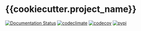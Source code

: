 # {{cookiecutter.project_name}}

[![Documentation Status](https://readthedocs.org/projects/{{cookiecutter.project_name}}/badge/?version=latest)](https://{{cookiecutter.project_name}}.readthedocs.io/en/latest)
[![codeclimate](https://img.shields.io/codeclimate/maintainability/{{cookiecutter.github_user}}/{{cookiecutter.project_name}}.svg)](https://codeclimate.com/github/{{cookiecutter.github_user}}/{{cookiecutter.project_name}})
[![codecov](https://img.shields.io/codecov/c/github/{{cookiecutter.github_user}}/{{cookiecutter.project_name}})](https://codecov.io/gh/{{cookiecutter.github_user}}/{{cookiecutter.project_name}})
[![pypi](https://img.shields.io/pypi/v/{{cookiecutter.project_name}}.svg)](https://pypi.org/project/{{cookiecutter.project_name}}/)

